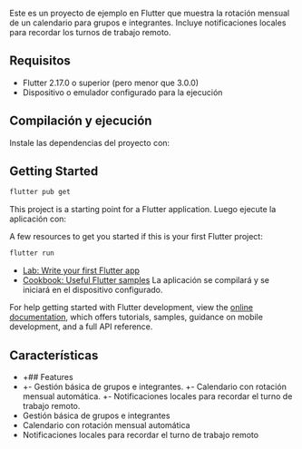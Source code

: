 Este es un proyecto de ejemplo en Flutter que muestra la rotación mensual de un calendario para grupos e integrantes. Incluye notificaciones locales para recordar los turnos de trabajo remoto.

## Requisitos

- Flutter 2.17.0 o superior (pero menor que 3.0.0)
- Dispositivo o emulador configurado para la ejecución

## Compilación y ejecución

Instale las dependencias del proyecto con:

## Getting Started

```bash
flutter pub get
```

This project is a starting point for a Flutter application.
Luego ejecute la aplicación con:

A few resources to get you started if this is your first Flutter project:

```bash
flutter run
```

- [Lab: Write your first Flutter app](https://docs.flutter.dev/get-started/codelab)
- [Cookbook: Useful Flutter samples](https://docs.flutter.dev/cookbook)
  La aplicación se compilará y se iniciará en el dispositivo configurado.

For help getting started with Flutter development, view the
[online documentation](https://docs.flutter.dev/), which offers tutorials,
samples, guidance on mobile development, and a full API reference.

## Características

- +## Features
- +- Gestión básica de grupos e integrantes.
  +- Calendario con rotación mensual automática.
  +- Notificaciones locales para recordar el turno de trabajo remoto.
- Gestión básica de grupos e integrantes
- Calendario con rotación mensual automática
- Notificaciones locales para recordar el turno de trabajo remoto
